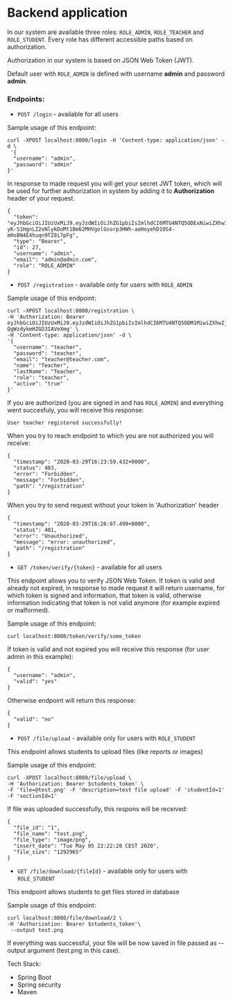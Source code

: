 # Backend application

In our system are available three roles: `ROLE_ADMIN`, `ROLE_TEACHER` and `ROLE_STUDENT`. Every role has different accessible paths based on authorization.

Authorization in our system is based on JSON Web Token (JWT).

Default user with `ROLE_ADMIN` is defined with username **admin** and password **admin**.

### Endpoints:

* `POST /login` - available for all users

Sample usage of this endpoint:
```
curl -XPOST localhost:8080/login -H 'Content-type: application/json' -d \
 '{
  "username": "admin",
  "password": "admin"
}'
```
In response to made request you will get your secret JWT token, which will be used for further authorization in system by adding it to **Authorization** header of your request.
```
{
  "token": "eyJhbGciOiJIUzUxMiJ9.eyJzdWIiOiJhZG1pbiIsImlhdCI6MTU4NTQ5ODExNiwiZXhwIjoxNTg1NTAxNzE2fQ.lPRQnwBEYt-yK-S1HgnLZ2eNlykDoMt1Bm62MHVgolGsorp3HWh-aoHoyehD1OS4-mHsBN4E4huqn9TZ8i7pFg",
  "type": "Bearer",
  "id": 27,
  "username": "admin",
  "email": "admin@admin.com",
  "role": "ROLE_ADMIN"
}

```
* `POST /registration` - available only for users with `ROLE_ADMIN`

Sample usage of this endpoint:
```
curl -XPOST localhost:8080/registration \
-H 'Authorization: Bearer eyJhbGciOiJIUzUxMiJ9.eyJzdWIiOiJhZG1pbiIsImlhdCI6MTU4NTQ5ODM1MiwiZXhwIjoxNTg1NTAxOTUyfQ.XW6pCfTsaZPHtxFLUZr_I9DkC1gQd6a7yE2J8sZFMsju9a1gWJAHSBmAUKdNY_BLK-QgWzdykmHZGD3IAVeXmg' \
-H 'Content-type: application/json' -d \
'{
  "username": "teacher",
  "password": "teacher",
  "email": "teacher@teacher.com",
  "name": "Teacher",
  "lastName": "Teacher",
  "role": "teacher",
  "active": "true"
}'
```
If you are authorized (you are signed in and has `ROLE_ADMIN`) and everything went succesfuly, you will receive this response:

`User teacher registered successfully!`

When you try to reach endpoint to which you are not authorized you will receive:
```
{
  "timestamp": "2020-03-29T16:23:59.432+0000",
  "status": 403,
  "error": "Forbidden",
  "message": "Forbidden",
  "path": "/registration"
}
```

When you try to send request without your token in 'Authorization' header
```
{
  "timestamp": "2020-03-29T16:26:07.499+0000",
  "status": 401,
  "error": "Unauthorized",
  "message": "error: unauthorized",
  "path": "/registration"
}

```

* `GET /token/verify/{token}` - available for all users

This endpoint allows you to verify JSON Web Token. If token is valid and already not expired, in response to made request it will return username, for which token is signed and information, that token is valid, otherwise information indicating that token is not valid anymore (for example expired or malformed).

Sample usage of this endpoint:
```
curl localhost:8080/token/verify/some_token

```
If token is valid and not expired you will receive this response (for user admin in this example):
```
{
  "username": "admin",
  "valid": "yes"
}
```
Otherwise endpoint will return this response:
```
{
  "valid": "no"
}
```

* `POST /file/upload` - available only for users with `ROLE_STUDENT`

This endpoint allows students to upload files (like reports or images)

Sample usage of this endpoint:

```
curl -XPOST localhost:8080/file/upload \
-H 'Authorization: Bearer $students_token' \
-F 'file=@test.png' -F 'description=test file upload' -F 'studentId=1' -F 'sectionId=1'
```

If file was uploaded successfully, this respons will be received:

```
{
  "file_id": "1",
  "file_name": "test.png",
  "file_type": "image/png",
  "insert_date": "Tue May 05 22:22:28 CEST 2020",
  "file_size": "1292965"
}
```

* `GET /file/download/{fileId}` - available only for users with `ROLE_STUDENT`

This endpoint allows students to get files stored in database

Sample usage of this endpoint:

```
curl localhost:8080/file/download/2 \
-H 'Authorization: Bearer $students_token'\
 --output test.png
```
If everything was successful, your file will be now saved in file passed as --output argument (test.png in this case).

Tech Stack:
* Spring Boot
* Spring security
* Maven
